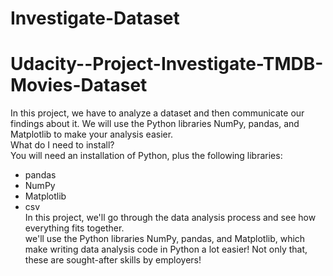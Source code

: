 # Investigate-Dataset
# Udacity--Project-Investigate-TMDB-Movies-Dataset
In this project, we have to analyze a dataset and then communicate our findings about it. We will use the Python libraries NumPy, pandas, and Matplotlib to make your analysis easier.<br/>
What do I need to install?<br/>
You will need an installation of Python, plus the following libraries:
* pandas<br/>
* NumPy<br/>
* Matplotlib<br/>
* csv<br/>
In this project, we'll go through the data analysis process and see how everything fits together.<br/>
we'll use the Python libraries NumPy, pandas, and Matplotlib, which make writing data analysis code in Python a lot easier! Not only that, these are sought-after skills by employers!<br/>

